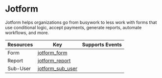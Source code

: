 Jotform
=======
Jotform helps organizations go from busywork to less work with forms that use conditional logic, accept payments, generate reports, automate workflows, and more.

| **Resources** | **Key**                                     | **Supports Events** |
| ------------- | ------------------------------------------- | ------------------- |
| Form          | [jotform\_form](jotform\_form.md)           |                     |
| Report        | [jotform\_report](jotform\_report.md)       |                     |
| Sub-User      | [jotform\_sub\_user](jotform\_sub\_user.md) |                     |
